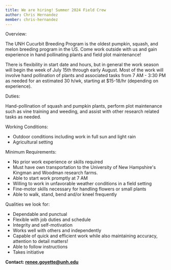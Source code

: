 ```yaml
---
title: We are hiring! Summer 2024 Field Crew
author: Chris Hernandez
member: chris-hernandez 
---
```


Overview:

The UNH Cucurbit Breeding Program is the oldest pumpkin, squash, and melon breeding program in the US. Come work outside with us and gain experience in hand pollinating plants and field plot maintenance!

There is flexibility in start date and hours, but in general the work season will begin the week of July 15th through early August. Most of the work will involve hand pollination of plants and associated tasks from 7 AM - 3:30 PM as needed for an estimated 30 h/wk, starting at $15-18/hr (depending on experience).

Duties:

Hand-pollination of squash and pumpkin plants, perform plot maintenance such as vine training and weeding, and assist with other research related tasks as needed.

Working Conditions:

- Outdoor conditions including work in full sun and light rain
- Agricultural setting

Minimum Requirements:

- No prior work experience or skills required
- Must have own transportation to the University of New Hampshire's Kingman and Woodman research farms.
- Able to start work promptly at 7 AM
- Willing to work in unfavorable weather conditions in a field setting
- Fine-motor skills necessary for handling flowers or small plants
- Able to walk, stand, bend and/or kneel frequently

Qualities we look for:

- Dependable and punctual
- Flexible with job duties and schedule
- Integrity and self-motivation
- Works well with others and independently
- Capable of quick and efficient work while also maintaining accuracy, attention to detail matters!
- Able to follow instructions
- Takes initiative

**Contact: <renee.goyette@unh.edu>**
